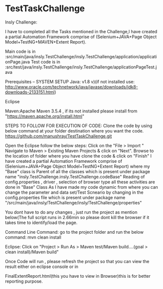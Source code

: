 # TestTaskChallenge

Insly Challenge:

I have to completed all the  Tasks mentioned in the Challenge,I have created a partial Automation Framework comprise of (Selenium+JAVA+Page Object Model+TestNG+MAVEN+Extent Report).

Main code is in :src/main/java/insly.TestChallenge/insly.TestChallenge/application/applicationPage.java
Test code is in :src/test/java/insly.TestChallenge/insly.TestChallenge/applicationPageTest.java

Prerequisites – SYSTEM SETUP
Java: v1.8 v)(if not installed use: http://www.oracle.com/technetwork/java/javase/downloads/jdk8-downloads-2133151.html)

Eclipse

Maven:Apache Maven 3.5.4 , if its not installed please install from "https://maven.apache.org/install.html"

STEPS TO FOLLOW FOR EXECUTION OF CODE:
Clone the code by using below command at your folder destination where you want the code.
https://github.com/manushray/TestTaskChallenge.git

Open the Eclipse follow the below steps:
Click on the "File > Import " Navigate to Maven > Existing Maven Projects & click on "Next". Browse to the location of folder where you have clone the code & click on "Finish" I have created a partial Automation Framework comprise of (Selenium+JAVA+Page Object Model+TestNG+Extent Report) where my "Base" class is Parent of all the classes which is present under package name "insly.TestChallenge.insly.TestChallenge.codeBase" Reading of config.properties , driver , selection of browser type all these activities are done in "Base" Class As I have made my code dynamic from where you can change the parameter and data set/Test Scneario by changing in the config.properties file which is present under package name "/src/main/java/insly/TestChallenge/insly/TestChallenge/properties"

You dont have to do any changes , just run the project as mention below(The full script runs in 2.66min so please dont kill the browser if it takes time to identify/load the page.

Command Line Command:
go to the project folder and run the below command: 
mvn clean install

Eclipse:
Click on "Project > Run As > Maven test/Maven build....(goal > clean install)/Maven build"

Once Code will run , please refresh the project so that you can view the result either on eclipse console or in

FinalExtentReport.html(this you have to view in Browser)this is for better reporting purpose.
